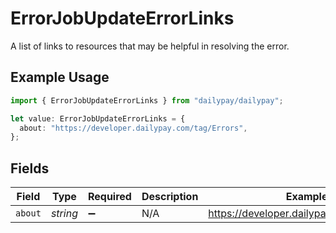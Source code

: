 # ErrorJobUpdateErrorLinks

A list of links to resources that may be helpful in resolving the error.

## Example Usage

```typescript
import { ErrorJobUpdateErrorLinks } from "dailypay/dailypay";

let value: ErrorJobUpdateErrorLinks = {
  about: "https://developer.dailypay.com/tag/Errors",
};
```

## Fields

| Field                                     | Type                                      | Required                                  | Description                               | Example                                   |
| ----------------------------------------- | ----------------------------------------- | ----------------------------------------- | ----------------------------------------- | ----------------------------------------- |
| `about`                                   | *string*                                  | :heavy_minus_sign:                        | N/A                                       | https://developer.dailypay.com/tag/Errors |